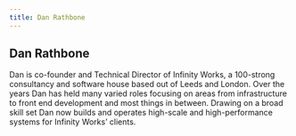 ```yaml
---
title: Dan Rathbone
---
```


## Dan Rathbone

Dan is co-founder and Technical Director of Infinity Works, a 100-strong consultancy and software house based out of Leeds and London. Over the years Dan has held many varied roles focusing on areas from infrastructure to front end development and most things in between. Drawing on a broad skill set Dan now builds and operates high-scale and high-performance systems for Infinity Works’ clients.

